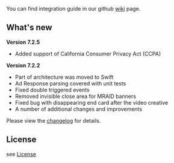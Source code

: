 You can find integration guide in our github [wiki](https://github.com/loopme/ios-united-sdk/wiki) page.

## What's new ##

**Version 7.2.5**

- Added support of California Consumer Privacy Act (CCPA)

**Version 7.2.2**

- Part of architecture was moved to Swift
- Ad Response parsing covered with unit tests
- Fixed double triggered events
- Removed invisible close area for MRAID banners
- Fixed bug with disappearing end card after the video creative
- A number of additional changes and improvements


Please view the [changelog](CHANGELOG.md) for details.

## License ##

see [License](LICENSE.md)
